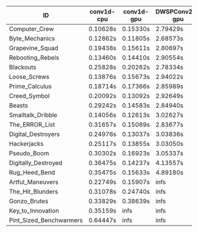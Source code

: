 |ID|conv1d-cpu|conv1d-gpu|DWSPConv2D-gpu|gemm-gpu|avg|
|-|-|-|-|-|-|
|Computer_Crew|0.10628s|0.15330s|2.79429s|1.66620s|1.18002s|
|Byte_Mechanics|0.12862s|0.11805s|2.68573s|1.85456s|1.19674s|
|Grapevine_Squad|0.19438s|0.15611s|2.80697s|1.71534s|1.21820s|
|Rebooting_Rebels|0.13460s|0.14410s|2.90554s|1.69392s|1.21954s|
|Blackouts|0.25828s|0.20262s|2.78334s|1.67064s|1.22872s|
|Loose_Screws|0.13876s|0.15673s|2.94022s|1.78066s|1.25409s|
|Prime_Calculus|0.18714s|0.17366s|2.85989s|1.79806s|1.25469s|
|Creed_Symbol|0.20092s|0.13092s|2.92649s|1.77346s|1.25795s|
|Beasts|0.29242s|0.14583s|2.84940s|1.87232s|1.28999s|
|Smalltalk_Dribble|0.14056s|0.12613s|3.02627s|1.90214s|1.29878s|
|The_ERROR_List|0.31657s|0.15089s|2.83677s|1.89721s|1.30036s|
|Digital_Destroyers|0.24976s|0.13037s|3.03836s|1.90035s|1.32971s|
|Hackerjacks|0.25117s|0.13855s|3.03050s|1.90540s|1.33140s|
|Pseudo_Boom|0.30302s|0.16923s|3.05337s|1.96155s|1.37179s|
|Digitally_Destroyed|0.36475s|0.14237s|4.13557s|2.47664s|1.77983s|
|Rug_Heed_Bend|0.35475s|0.15633s|4.89180s|4.35288s|2.43894s|
|Artful_Maneuvers|0.22749s|0.15907s|infs|1.71308s|infs|
|The_Hit_Blunders|0.31078s|0.24740s|infs|1.92800s|infs|
|Gonzo_Brutes|0.33829s|0.38639s|infs|4.41390s|infs|
|Key_to_Innovation|0.35159s|infs|infs|2.58508s|infs|
|Pint_Sized_Benchwarmers|0.64447s|infs|infs|4.44143s|infs|
